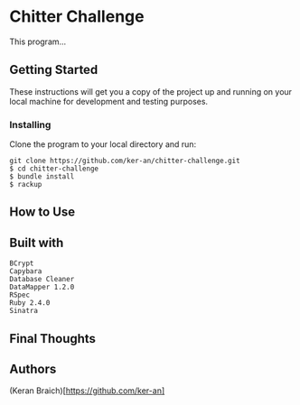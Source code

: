 # Chitter Challenge

This program...

## Getting Started

These instructions will get you a copy of the project up and running on your local machine for development and testing purposes.

### Installing

Clone the program to your local directory and run:

```
git clone https://github.com/ker-an/chitter-challenge.git
$ cd chitter-challenge
$ bundle install
$ rackup
```

## How to Use

## Built with

```
BCrypt
Capybara
Database Cleaner
DataMapper 1.2.0
RSpec
Ruby 2.4.0
Sinatra
```

## Final Thoughts

## Authors

(Keran Braich)[https://github.com/ker-an]
